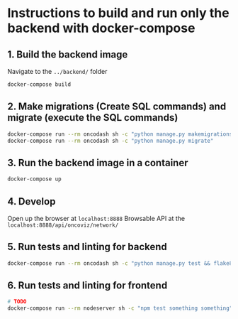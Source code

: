 # Instructions to build and run only the backend with docker-compose

## 1. Build the backend image

Navigate to the `../backend/` folder

```sh
docker-compose build
```

## 2. Make migrations (Create SQL commands) and migrate (execute the SQL commands)

```sh
docker-compose run --rm oncodash sh -c "python manage.py makemigrations core"
docker-compose run --rm oncodash sh -c "python manage.py migrate"
```

## 3. Run the backend image in a container

```sh
docker-compose up
```

## 4. Develop

Open up the browser at `localhost:8888`
Browsable API at the `localhost:8888/api/oncoviz/network/`

## 5. Run tests and linting for backend

```sh
docker-compose run --rm oncodash sh -c "python manage.py test && flake8"
```

## 6. Run tests and linting for frontend

```sh
# TODO
docker-compose run --rm nodeserver sh -c "npm test something something"
```
